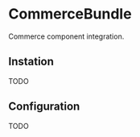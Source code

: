 CommerceBundle
==============

Commerce component integration.

## Instation
TODO

## Configuration
TODO
